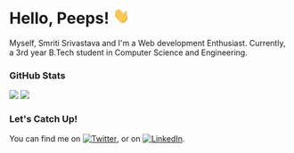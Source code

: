 # Hello, Peeps! <img src="https://raw.githubusercontent.com/Smriti129/Smriti129/main/wave.gif" width="30px">
Myself, Smriti Srivastava and I'm a Web development Enthusiast. Currently, a 3rd year B.Tech student in Computer Science and Engineering. 

### GitHub Stats
<img src="https://github-readme-stats.vercel.app/api/top-langs/?username=Smriti129&layout=compact&&show_icons=true&title_color=ffffff&icon_color=bb2acf&text_color=daf7dc&bg_color=151515">
<img src="https://github-readme-stats.vercel.app/api?username=Smriti129&&show_icons=true&title_color=ffffff&icon_color=bb2acf&text_color=daf7dc&bg_color=151515">

### Let's Catch Up!
You can find me on [![Twitter][1.2]][1], or on [![LinkedIn][3.2]][3].

<!-- Icons -->

[1.2]: http://i.imgur.com/wWzX9uB.png&color=87CEFA (twitter icon without padding)
[3.2]: https://raw.githubusercontent.com/MartinHeinz/MartinHeinz/master/linkedin-3-16.png (LinkedIn icon without padding)

<!-- Links to your social media accounts -->

[1]: https://twitter.com/shining_sun_126?s=08
[3]: https://www.linkedin.com/in/smriti-srivastava-97a9871a1/

